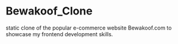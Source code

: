 # Bewakoof_Clone
static clone of the popular e-commerce website Bewakoof.com to showcase my frontend development skills.
